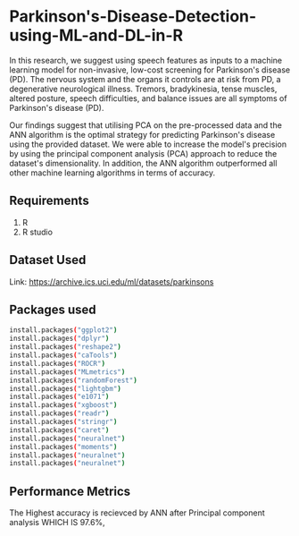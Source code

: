 # Parkinson's-Disease-Detection-using-ML-and-DL-in-R

In this research, we suggest using speech features as inputs to a machine learning model for non-invasive, low-cost screening for Parkinson's disease (PD). The nervous system and the organs it controls are at risk from PD, a degenerative neurological illness. Tremors, bradykinesia, tense muscles, altered posture, speech difficulties, and balance issues are all symptoms of Parkinson's disease (PD).

Our findings suggest that utilising PCA on the pre-processed data and the ANN algorithm is the optimal strategy for predicting Parkinson's disease using the provided dataset. We were able to increase the model's precision by using the principal component analysis (PCA) approach to reduce the dataset's dimensionality. In addition, the ANN algorithm outperformed all other machine learning algorithms in terms of accuracy.

## Requirements

1. R 
2. R studio 

## Dataset Used

Link: https://archive.ics.uci.edu/ml/datasets/parkinsons

## Packages used

```bash
install.packages("ggplot2")
install.packages("dplyr")
install.packages("reshape2")
install.packages("caTools")
install.packages("ROCR")
install.packages("MLmetrics")
install.packages("randomForest")
install.packages("lightgbm")
install.packages("e1071")
install.packages("xgboost")
install.packages("readr")
install.packages("stringr")
install.packages("caret")
install.packages("neuralnet")
install.packages("moments")
install.packages("neuralnet")
install.packages("neuralnet")


```

## Performance Metrics

The Highest accuracy is recievced by ANN after Principal component analysis WHICH IS 97.6%,

